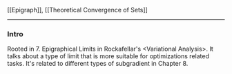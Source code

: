 [[Epigraph]], [[Theoretical Convergence of Sets]]


---
### **Intro**

Rooted in 7. Epigraphical Limits in Rockafellar's \<Variational Analysis\>. It talks about a type of limit that is more suitable for optimizations related tasks. It's related to different types of subgradient in Chapter 8. 


